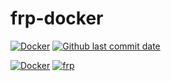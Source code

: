 # frp-docker
[![Docker](https://github.com/HMBSbige/frp-docker/actions/workflows/Docker.yml/badge.svg)](https://github.com/HMBSbige/frp-docker/actions/workflows/Docker.yml)
[![Github last commit date](https://img.shields.io/github/last-commit/HMBSbige/frp-docker.svg?label=Updated&logo=github)](https://github.com/HMBSbige/frp-docker/commits)

[![Docker](https://img.shields.io/badge/frp-blue?label=Docker&logo=docker)](https://github.com/users/HMBSbige/packages/container/package/frp)
[![frp](https://img.shields.io/badge/v0.37.0-00add8?label=frp&logo=github)](https://github.com/fatedier/frp)
